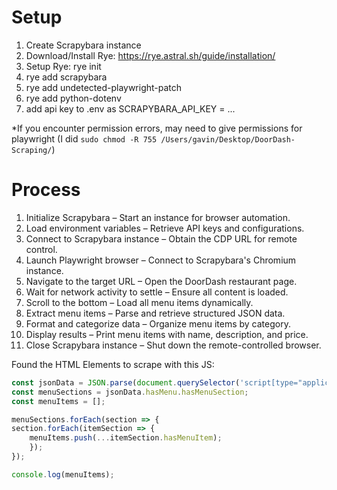 # Setup

1. Create Scrapybara instance
2. Download/Install Rye: https://rye.astral.sh/guide/installation/
3. Setup Rye: rye init 
5. rye add scrapybara
6. rye add undetected-playwright-patch
7. rye add python-dotenv
8. add api key to .env as SCRAPYBARA_API_KEY = ...

*If you encounter permission errors, may need to give permissions for playwright (I did ```sudo chmod -R 755 /Users/gavin/Desktop/DoorDash-Scraping/```)


# Process

1. Initialize Scrapybara – Start an instance for browser automation.
2. Load environment variables – Retrieve API keys and configurations.
3. Connect to Scrapybara instance – Obtain the CDP URL for remote control.
4. Launch Playwright browser – Connect to Scrapybara's Chromium instance.
5. Navigate to the target URL – Open the DoorDash restaurant page.
6. Wait for network activity to settle – Ensure all content is loaded.
7. Scroll to the bottom – Load all menu items dynamically.
8. Extract menu items – Parse and retrieve structured JSON data.
9. Format and categorize data – Organize menu items by category.
10. Display results – Print menu items with name, description, and price.
11. Close Scrapybara instance – Shut down the remote-controlled browser.


Found the HTML Elements to scrape with this JS:

```javascript
const jsonData = JSON.parse(document.querySelector('script[type="application/ld+json"]').textContent);
const menuSections = jsonData.hasMenu.hasMenuSection;
const menuItems = [];

menuSections.forEach(section => {
section.forEach(itemSection => {
    menuItems.push(...itemSection.hasMenuItem);
    });
});

console.log(menuItems);
```
